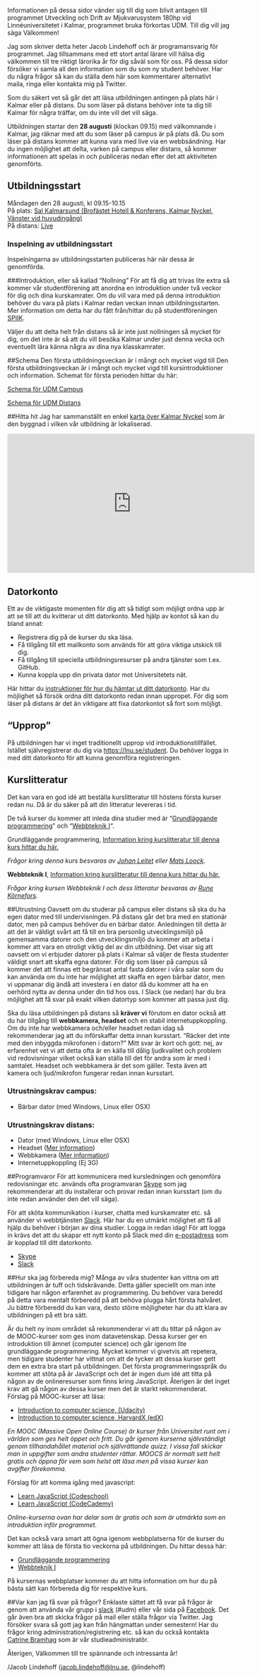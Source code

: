 Informationen på dessa sidor vänder sig till dig som blivit antagen till programmet Utveckling och Drift av Mjukvarusystem 180hp vid Linnéuniversitetet i Kalmar, programmet bruka förkortas UDM. Till dig vill jag säga Välkommen!

Jag som skriver detta heter Jacob Lindehoff och är programansvarig för programmet. Jag tillsammans med ett stort antal lärare vill hälsa dig välkommen till tre riktigt lärorika år för dig såväl som för oss. På dessa sidor försöker vi samla all den information som du som ny student behöver. Har du några frågor så kan du ställa dem här som kommentarer alternativt maila, ringa eller kontakta mig på Twitter.

Som du säkert vet så går det att läsa utbildningen antingen på plats här i Kalmar eller på distans. Du som läser på distans behöver inte ta dig till Kalmar för några träffar, om du inte vill det vill säga.

Utbildningen startar den **28 augusti** (klockan 09.15) med välkomnande i Kalmar, jag räknar med att du som läser på campus är på plats då. Du som läser på distans kommer att kunna vara med live via en webbsändning. Har du ingen möjlighet att delta, varken på campus eller distans, så kommer informationen att spelas in och publiceras nedan efter det att aktiviteten genomförts.

## Utbildningsstart
Måndagen den 28 augusti, kl 09.15-10.15 <br/>
På plats: [Sal Kalmarsund (Brofästet Hotell &amp; Konferens, Kalmar Nyckel, Vänster vid huvudingång)](https://www.openstreetmap.org/#map=18/56.67850/16.35870)</a> <br/>
På distans: [Live](/live)

### Inspelning av utbildningsstart
Inspelningarna av utbildningsstarten publiceras här när dessa är genomförda.

###Introduktion, eller så kallad “Nollning”
För att få dig att trivas lite extra så kommer vår studentförening att anordna en introduktion under två veckor för dig och dina kurskamrater. Om du vill vara med på denna introduktion behöver du vara på plats i Kalmar redan veckan innan utbildningsstarten. Mer information om detta har du fått från/hittar du på studentföreningen [SPIIK](http://nollning.spiik.com/).

Väljer du att delta helt från distans så är inte just nollningen så mycket för dig, om det inte är så att du vill besöka Kalmar under just denna vecka och eventuellt lära känna några av dina nya klasskamrater.

##Schema
Den första utbildningsveckan är i mångt och mycket vigd till Den första utbildningsveckan är i mångt och mycket vigd till kursintroduktioner och information. Schemat för första perioden hittar du här:

[Schema för UDM Campus](https://se.timeedit.net/web/lnu/db1/schema1/riqwQQ2lY7XZ6qQyYp747ZY066Zcw5lQ9Z66755Q3YoQ62WQW3XZ8c1r20QqZWmQ5bq6Zo.html)

[Schema för UDM Distans](https://se.timeedit.net/web/lnu/db1/schema1/riqwQQ2lY7XZ6qQyYp737ZY066Zcw5lQ9Z66755Q3YoQ62WQW3XZ8c1r20QqZWmQ5bq6Zo.html)

##Hitta hit
Jag har sammanställt en enkel [karta över Kalmar Nyckel](http://www.hitta.se/LargeMap.aspx?z=2&mp=%3Cpts%3E%3Cpt%20i%3D%22http%3A//www.hitta.se/images/point.png%22%20y%3D%226283712%22%20x%3D%221533908%22%3E%3Ct%3EFri%20parkering%3C/t%3E%3C/pt%3E%3Cpt%20i%3D%22http%3A//www.hitta.se/images/point.png%22%20y%3D%226283591%22%20x%3D%221533935%22%3E%3Ct%3EFri%20parkering%3C/t%3E%3C/pt%3E%3Cpt%20i%3D%22http%3A//www.hitta.se/images/point.png%22%20y%3D%226283694%22%20x%3D%221533881%22%3E%3Ct%3EStudententr%E9%3C/t%3E%3C/pt%3E%3Cpt%20i%3D%22http%3A//www.hitta.se/images/point.png%22%20y%3D%226283651%22%20x%3D%221533940%22%3E%3Ct%3EReception%3C/t%3E%3C/pt%3E%3Cpt%20i%3D%22http%3A//www.hitta.se/images/point.png%22%20y%3D%226282972%22%20x%3D%221534480%22%3E%3Ct%3EL%E5gprishotellet%20Svanen.%3C/t%3E%3C/pt%3E%3Cpt%20i%3D%22http%3A//www.hitta.se/images/point.png%22%20y%3D%226283634%22%20x%3D%221533870%22%3E%3Ct%3EKalmar%20Nyckel%3C/t%3E%3C/pt%3E%3C/pts%3E) som är den byggnad i vilken vår utbildning är lokaliserad.
<iframe width="560" height="315" src="https://www.youtube.com/embed/WbZpbLA4DsU?rel=0&amp;showinfo=0" frameborder="0" allowfullscreen=""></iframe>

## Datorkonto
Ett av de viktigaste momenten för dig att så tidigt som möjligt ordna upp är att se till att du kvitterar ut ditt datorkonto. Med hjälp av kontot så kan du bland annat:

* Registrera dig på de kurser du ska läsa.
* Få tillgång till ett mailkonto som används för att göra viktiga utskick till dig.
* Få tillgång till speciella utbildningsresurser på andra tjänster som t.ex. GitHub.
* Kunna koppla upp din privata dator mot Universitetets nät.

Här hittar du [instruktioner för hur du hämtar ut ditt datorkonto](https://lnu.se/utbildning/under-studierna/it-och-support/studentkonto/). Har du möjlighet så försök ordna ditt datorkonto redan innan uppropet. För dig som läser på distans är det än viktigare att fixa datorkontot så fort som möjligt.

## “Upprop”
På utbildningen har vi inget traditionellt upprop vid introduktionstillfället. Istället självregistrerar du dig via https://lnu.se/student. Du behöver logga in med ditt datorkonto för att kunna genomföra registreringen.

## Kurslitteratur
Det kan vara en god idé att beställa kurslitteratur till höstens första kurser redan nu. Då är du säker på att din litteratur levereras i tid.

De två kurser du kommer att inleda dina studier med är “[Grundläggande programmering](https://coursepress.lnu.se/kurs/grundlaggande-programmering/)” och “[Webbteknik I](http://medieteknik.lnu.se/1me321/)“.

Grundläggande programmering, [Information kring kurslitteratur till denna kurs hittar du här.](https://coursepress.lnu.se/kurs/grundlaggande-programmering/kurslitteratur/)

*Frågor kring denna kurs besvaras av [Johan Leitet](mailto:johan.leitet@lnu.se) eller [Mats Loock](mailto:mats.loock@lnu.se).*

**Webbteknik I**, [Information kring kurslitteratur till denna kurs hittar du här.](http://medieteknik.lnu.se/1me321/litteratur.htm)


*Frågor kring kursen Webbteknik I och dess litteratur besvaras av [Rune Körnefors](mailto:rune.kornefors@lnu.se).*

##Utrustning
Oavsett om du studerar på campus eller distans så ska du ha egen dator med till undervisningen. På distans går det bra med en stationär dator, men på campus behöver du en bärbar dator. Anledningen till detta är att det är väldigt svårt att få till en bra personlig utvecklingsmiljö på gemensamma datorer och den utvecklingsmiljö du kommer att arbeta i kommer att vara en otroligt viktig del av din utbildning. Det visar sig att oavsett om vi erbjuder datorer på plats i Kalmar så väljer de flesta studenter väldigt snart att skaffa egna datorer. För dig som läser på campus så kommer det att finnas ett begränsat antal fasta datorer i våra salar som du kan använda om du inte har möjlighet att skaffa en egen bärbar dator, men vi uppmanar dig ändå att investera i en dator då du kommer att ha en oerhörd nytta av denna under din tid hos oss. I Slack (se nedan) har du bra möjlighet att få svar på exakt vilken datortyp som kommer att passa just dig.

Ska du läsa utbildningen på distans så **kräver vi** förutom en dator också att du har tillgång till **webbkamera, headset** och en stabil internetuppkoppling.
Om du inte har webbkamera och/eller headset redan idag så rekommenderar jag att du införskaffar detta innan kursstart.
“Räcker det inte med den inbyggda mikrofonen i datorn?” Mitt svar är kort och gott: nej, av erfarenhet vet vi att detta ofta är en källa till dålig ljudkvalitet och problem vid redovisningar vilket också kan ställa till det för andra som är med i samtalet. Headset och webbkamera är det som gäller. Testa även att kamera och ljud/mikrofon fungerar redan innan kursstart.

### Utrustningskrav campus:
* Bärbar dator (med Windows, Linux eller OSX)

### Utrustningskrav distans:
* Dator (med Windows, Linux eller OSX)
* Headset ([Mer information](http://www.meetings.sunet.se/guider/att-delta-i-ett-mote-/utrustning.html))
* Webbkamera ([Mer information](http://www.meetings.sunet.se/guider/att-delta-i-ett-mote-/utrustning.html))
* Internetuppkoppling (Ej 3G)

##Programvaror
För att kommunicera med kursledningen och genomföra redovisningar etc. används ofta programvaran [Skype](http://www.skype.se/) som jag rekommenderar att du installerar och provar redan innan kursstart (om du inte redan använder den det vill säga).

För att sköta kommunikation i kurser, chatta med kurskamrater etc. så använder vi webbtjänsten [Slack](http://coursepress.slack.com/). Här har du en utmärkt möjlighet att få all hjälp du behöver i början av dina studier. Logga in redan idag! För att logga in krävs det att du skapar ett nytt konto på Slack med din [e-postadress](https://lnu.se/utbildning/under-studierna/it-och-support/studentmail/) som är kopplad till ditt datorkonto.
* [Skype](http://www.skype.se/)
* [Slack](http://coursepress.slack.com/)

##Hur ska jag förbereda mig?
Många av våra studenter kan vittna om att utbildningen är tuff och tidskrävande. Detta gäller speciellt om man inte tidigare har någon erfarenhet av programmering. Du behöver vara beredd på detta vara mentalt förberedd på att behöva plugga hårt första halvåret. Ju bättre förberedd du kan vara, desto större möjligheter har du att klara av utbildningen på ett bra sätt.

Är du helt ny inom området så rekommenderar vi att du tittar på någon av de MOOC-kurser som ges inom datavetenskap. Dessa kurser ger en introduktion till ämnet (computer science) och går igenom lite grundläggande programmering. Mycket kommer vi givetvis att repetera, men tidigare studenter har vittnat om att de tycker att dessa kurser gett dem en extra bra start på utbildningen. Det första programmeringsspråk du kommer att stöta på är JavaScript och det är ingen dum idé att titta på någon av de onlineresurser som finns kring JavaScript. Återigen är det inget krav att gå någon av dessa kurser men det är starkt rekommenderat.
Förslag på MOOC-kurser att läsa:
* [Introduction to computer science, (Udacity)](https://www.udacity.com/course/cs101)
* [Introduction to computer science, HarvardX (edX)](https://www.edx.org/course/harvardx/harvardx-cs50x-introduction-computer-1022#.U6rKB41_vfE)

*En MOOC (Massive Open Online Course) är kurser från Universitet runt om i världen som ges helt öppet och fritt. Du går igenom kurserna självständigt genom tillhandahållet material och självrättande quizz. I vissa fall skickar man in uppgifter som andra studenter rättar. MOOCS är normalt sett helt gratis och öppna för vem som helst att läsa men på vissa kurser kan avgifter förekomma.*

Förslag för att komma igång med javascript:
* [Learn JavaScript (Codeschool)](https://www.codeschool.com/learn/javascript)
* [Learn JavaScript (CodeCademy)](https://www.codecademy.com/learn/javascript)

*Online-kurserna ovan har delar som är gratis och som är utmärkta som en introduktion inför programmet.*

Det kan också vara smart att ögna igenom webbplatserna för de kurser du kommer att läsa de första tio veckorna på utbildningen. Du hittar dessa här:
 * [Grundläggande programmering](https://coursepress.lnu.se/kurs/grundlaggande-programmering/)
 * [Webbteknik I](http://medieteknik.lnu.se/1me321/)

På kursernas webbplatser kommer du att hitta information om hur du på bästa sätt kan förbereda dig för respektive kurs.

##Var kan jag få svar på frågor?
Enklaste sättet att få svar på frågor är genom att använda vår grupp i [slack](http://coursepress.slack.com/) (#udm) eller vår sida på [Facebook](https://www.facebook.com/utvecklingochdriftavmjukvarusystem). Det går även bra att skicka frågor på mail eller ställa frågor via Twitter. Jag försöker svara så gott jag kan från hängmattan under semestern! Har du frågor kring administration/registrering etc. så kan du också kontakta [Catrine Bramhag](http://lnu.se/personal/catrine.bramhag) som är vår studieadministratör.

Återigen, Välkommen till tre spännande och intressanta år!

/Jacob Lindehoff (jacob.lindehoff@lnu.se, @lindehoff)
